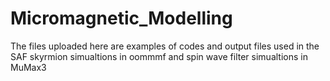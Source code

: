 # Micromagnetic_Modelling
The files uploaded here are examples of codes and output files used in the SAF skyrmion simualtions in oommmf and spin wave filter simualtions in MuMax3
